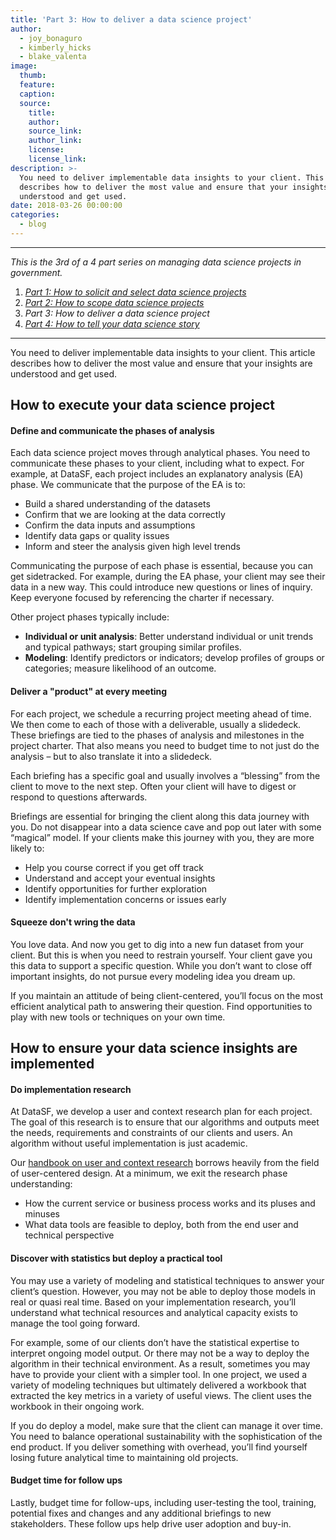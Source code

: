 ```yaml
---
title: 'Part 3: How to deliver a data science project'
author:
  - joy_bonaguro
  - kimberly_hicks
  - blake_valenta
image:
  thumb:
  feature:
  caption:
  source:
    title:
    author:
    source_link:
    author_link:
    license:
    license_link:
description: >-
  You need to deliver implementable data insights to your client. This article
  describes how to deliver the most value and ensure that your insights are
  understood and get used.
date: 2018-03-26 00:00:00
categories:
  - blog
---
```


---

*This is the 3rd of a 4 part series on managing data science projects in government.*

1. [*Part 1: How to solicit and select data science projects*](/blog/part-1-how-to-solicit-and-select-data-science-projects/)
2. [*Part 2: How to scope data science projects*](/blog/part-2-how-to-scope-data-science-projects/)
3. *Part 3: How to deliver a data science project*
4. [*Part 4: How to tell your data science story*](/blog/part-4-how-to-tell-your-data-science-story/)

---

You need to deliver implementable data insights to your client. This article describes how to deliver the most value and ensure that your insights are understood and get used.

## How to execute your data science project

#### **Define and communicate the phases of analysis**

Each data science project moves through analytical phases. You need to communicate these phases to your client, including what to expect. For example, at DataSF, each project includes an explanatory analysis (EA) phase. We communicate that the purpose of the EA is to:

* Build a shared understanding of the datasets
* Confirm that we are looking at the data correctly
* Confirm the data inputs and assumptions
* Identify data gaps or quality issues
* Inform and steer the analysis given high level trends

Communicating the purpose of each phase is essential, because you can get sidetracked. For example, during the EA phase, your client may see their data in a new way. This could introduce new questions or lines of inquiry. Keep everyone focused by referencing the charter if necessary.

Other project phases typically include:

* **Individual or unit analysis**: Better understand individual or unit trends and typical pathways; start grouping similar profiles.
* **Modeling**: Identify predictors or indicators; develop profiles of groups or categories; measure likelihood of an outcome.

#### **Deliver a "product" at every meeting**

For each project, we schedule a recurring project meeting ahead of time. We then come to each of those with a deliverable, usually a slidedeck. These briefings are tied to the phases of analysis and milestones in the project charter. That also means you need to budget time to not just do the analysis – but to also translate it into a slidedeck.

Each briefing has a specific goal and usually involves a “blessing” from the client to move to the next step. Often your client will have to digest or respond to questions afterwards.

Briefings are essential for bringing the client along this data journey with you. Do not disappear into a data science cave and pop out later with some “magical” model. If your clients make this journey with you, they are more likely to:

* Help you course correct if you get off track
* Understand and accept your eventual insights
* Identify opportunities for further exploration
* Identify implementation concerns or issues early

#### **Squeeze don't wring the data**

You love data. And now you get to dig into a new fun dataset from your client. But this is when you need to restrain yourself. Your client gave you this data to support a specific question. While you don’t want to close off important insights, do not pursue every modeling idea you dream up.

If you maintain an attitude of being client-centered, you’ll focus on the most efficient analytical path to answering their question. Find opportunities to play with new tools or techniques on your own time.

## How to ensure your data science insights are implemented

#### **Do implementation research**

At DataSF, we develop a user and context research plan for each project. The goal of this research is to ensure that our algorithms and outputs meet the needs, requirements and constraints of our clients and users. An algorithm without useful implementation is just academic.

Our [handbook on user and context research](https://docs.google.com/document/d/1sF3BwH4Z6yDZMoK-bAJ4CnopdmZ_TgdmqqBysHMAFCw/edit?usp=sharing) borrows heavily from the field of user-centered design. At a minimum, we exit the research phase understanding:

* How the current service or business process works and its pluses and minuses
* What data tools are feasible to deploy, both from the end user and technical perspective

#### **Discover with statistics but deploy a practical tool**

You may use a variety of modeling and statistical techniques to answer your client’s question. However, you may not be able to deploy those models in real or quasi real time. Based on your implementation research, you’ll understand what technical resources and analytical capacity exists to manage the tool going forward.

For example, some of our clients don’t have the statistical expertise to interpret ongoing model output. Or there may not be a way to deploy the algorithm in their technical environment. As a result, sometimes you may have to provide your client with a simpler tool. In one project, we used a variety of modeling techniques but ultimately delivered a workbook that extracted the key metrics in a variety of useful views. The client uses the workbook in their ongoing work.

If you do deploy a model, make sure that the client can manage it over time. You need to balance operational sustainability with the sophistication of the end product. If you deliver something with overhead, you’ll find yourself losing future analytical time to maintaining old projects.

#### **Budget time for follow ups**

Lastly, budget time for follow-ups, including user-testing the tool, training, potential fixes and changes and any additional briefings to new stakeholders. These follow ups help drive user adoption and buy-in.